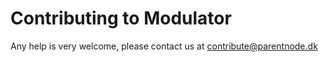# Contributing to Modulator

Any help is very welcome, please contact us at [contribute@parentnode.dk](mailto:contribute@parentnode.dk)